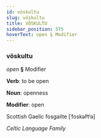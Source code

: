 ```yaml
---
id: vöskultu
slug: vöskultu
title: VÖSKULTU
sidebar_position: 575
hoverText: open § Modifier
---
```


### vöskultu

*open* **§** Modifier

**Verb**: to be open

**Noun**: openness

**Modifier**: open

Scottish Gaelic fosgailte [ˈfoskəlʲtʲə]

*Celtic Language Family*
